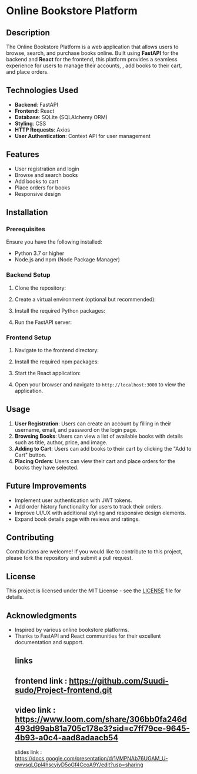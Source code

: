 # Online Bookstore Platform

## Description

The Online Bookstore Platform is a web application that allows users to browse, search, and purchase books online. Built using **FastAPI** for the backend and **React** for the frontend, this platform provides a seamless experience for users to manage their accounts, , add books to their cart, and place orders.

## Technologies Used

- **Backend**: FastAPI
- **Frontend**: React
- **Database**: SQLite (SQLAlchemy ORM)
- **Styling**: CSS
- **HTTP Requests**: Axios
- **User Authentication**: Context API for user management

## Features

- User registration and login
- Browse and search books
- Add books to cart
- Place orders for books
- Responsive design

## Installation

### Prerequisites

Ensure you have the following installed:

- Python 3.7 or higher
- Node.js and npm (Node Package Manager)

### Backend Setup

1. Clone the repository:

2. Create a virtual environment (optional but recommended):

3. Install the required Python packages:

4. Run the FastAPI server:

### Frontend Setup

1. Navigate to the frontend directory:

2. Install the required npm packages:

3. Start the React application:

4. Open your browser and navigate to `http://localhost:3000` to view the application.

## Usage

1. **User Registration**: Users can create an account by filling in their username, email, and password on the login page.
2. **Browsing Books**: Users can view a list of available books with details such as title, author, price, and image.
3. **Adding to Cart**: Users can add books to their cart by clicking the "Add to Cart" button.
4. **Placing Orders**: Users can view their cart and place orders for the books they have selected.

## Future Improvements

- Implement user authentication with JWT tokens.
- Add order history functionality for users to track their orders.
- Improve UI/UX with additional styling and responsive design elements.
- Expand book details page with reviews and ratings.

## Contributing

Contributions are welcome! If you would like to contribute to this project, please fork the repository and submit a pull request.

## License

This project is licensed under the MIT License - see the [LICENSE](LICENSE) file for details.

## Acknowledgments

- Inspired by various online bookstore platforms.
- Thanks to FastAPI and React communities for their excellent documentation and support.
  ## links
  frontend link : https://github.com/Suudi-sudo/Project-frontend.git
  -------------------------------------------
  video link : https://www.loom.com/share/306bb0fa246d493d99ab81a705c178e3?sid=c7ff79ce-9645-4b93-a0c4-aad8adaacb54
  -------------------------------------------------------
  slides link : https://docs.google.com/presentation/d/1VMPNAb76UGAM_U-qwvsgLGpl4hscyiyD5oGf4CcoA9Y/edit?usp=sharing
